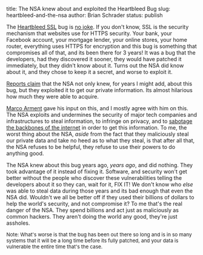 title: The NSA knew about and exploited the Heartbleed Bug
slug: heartbleed-and-the-nsa
author: Brian Schrader
status: publish

The [Heartbleed SSL][hb] bug is [no joke][nojoke]. If you don't know, SSL is the security mechanism that websites use for HTTPS security. Your bank, your Facebook account, your mortgage lender, your online stores, your home router, everything uses HTTPS for encryption and this bug is something that compromises all of that, and its been there for 3 years! It was a bug that the developers, had they discovered it sooner, they would have patched it immediately, but they didn't know about it. Turns out the NSA did know about it, and they chose to keep it a secret, and worse to exploit it.

[Reports claim][bloom] that the NSA not only knew, for years I might add, about this bug, but they exploited it to get our private information. Its almost hilarious how much they were able to acquire.

[Marco Arment][marco] gave his input on this, and I mostly agree with him on this. The NSA exploits and undermines the security of major tech companies and infrastructures to steal information, to infringe on privacy, and to [sabotage the backbones of the internet][sabotage] in order to get this information. To me, the worst thing about the NSA, *aside* from the fact that they maliciously steal our private data and take no heed as to what they steal, is that after all that, the NSA refuses to be helpful, they refuse to use their powers to do anything good.

The NSA knew about this bug years ago, *years ago*, and did nothing. They took advantage of it instead of fixing it. Software, and security won't get better without the people who discover these vulnerabilities telling the developers about it so they can, wait for it, FIX IT! We don't know who *else* was able to steal data during those years and its bad enough that even the NSA did. Wouldn't we all be better off if they used their billions of dollars to help the world's security, and not compromise it? To me that's the real danger of the NSA. They spend billions and act just as maliciously as common hackers. They aren't doing the world any good, they're just assholes.

<span style="font-size:small;">
Note: What's worse is that the bug has been out there so long and is in so many systems that it will be a long time before its fully patched, and your data is vulnerable the entire time that's the case.
</span>

[hb]: http://www.cnet.com/news/heartbleed-bug-what-you-need-to-know-faq/
[marco]: http://www.marco.org/2014/04/11/nsa-knew-of-heartbleed
[bloom]: http://www.bloomberg.com/news/2014-04-11/nsa-said-to-have-used-heartbleed-bug-exposing-consumers.html
[nojoke]: http://time.com/59390/heartbleed-internet-security-routers/
[sabotage]: http://www.washingtonpost.com/wp-srv/special/national/black-budget/